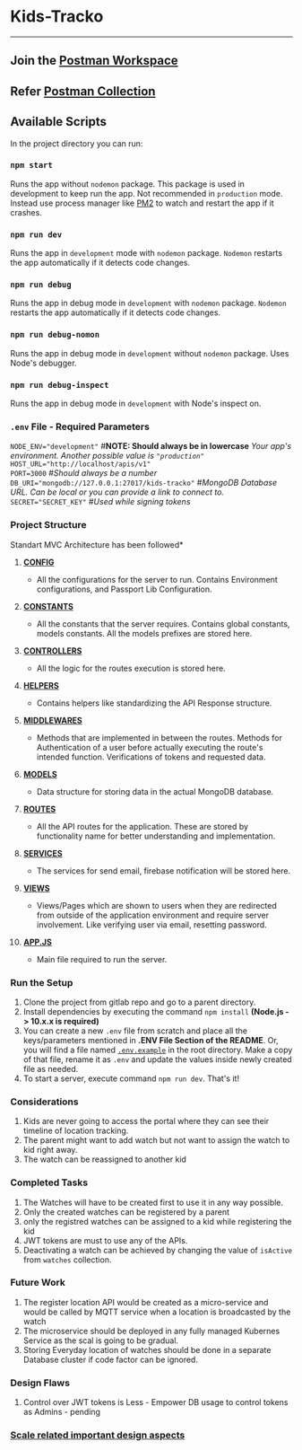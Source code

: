 # Kids-Tracko

***

## Join the [Postman Workspace](https://app.getpostman.com/join-team?invite_code=d901894e1238a3c93487aeb63d67074e&ws=dcab9c7d-9e6b-488a-a639-48f91bfeceee)

## Refer [Postman Collection](https://www.getpostman.com/collections/3e9fa29abaffd5956b3a)

## Available Scripts

In the project directory you can run:

### `npm start`

Runs the app without `nodemon` package. This package is used in development to keep run the app. Not recommended in `production` mode. Instead use process manager like [PM2](https://www.npmjs.com/package/pm2) to watch and restart the app if it crashes.

### `npm run dev`

Runs the app in `development` mode with `nodemon` package. `Nodemon` restarts the app automatically if it detects code changes.

### `npm run debug`

Runs the app in debug mode in `development` with `nodemon` package. `Nodemon` restarts the app automatically if it detects code changes.

### `npm run debug-nomon`

Runs the app in debug mode in `development` without `nodemon` package. Uses Node's debugger.

### `npm run debug-inspect`

Runs the app in debug mode in `development` with Node's inspect on.

### `.env` File - Required Parameters

`NODE_ENV="development"` #**NOTE: Should always be in lowercase** *Your app's environment. Another possible value is `"production"`* \
`HOST_URL="http://localhost/apis/v1"`  \
`PORT=3000` #*Should always be a number* \
`DB_URI="mongodb://127.0.0.1:27017/kids-tracko"` #*MongoDB Database URL. Can be local or you can provide a link to connect to.* \
`SECRET="SECRET_KEY"` #*Used while signing tokens*

### Project Structure

Standart MVC Architecture has been followed*

1. **[CONFIG](configs/)**
   * All the configurations for the server to run. Contains Environment configurations, and Passport Lib Configuration.

2. **[CONSTANTS](constants/)**
   * All the constants that the server requires. Contains global constants, models constants. All the models prefixes are stored here.

3. **[CONTROLLERS](controllers/)**
   * All the logic for the routes execution is stored here.

4. **[HELPERS](helpers/)**
   * Contains helpers like standardizing the API Response structure.

5. **[MIDDLEWARES](middlewares/)**
   * Methods that are implemented in between the routes. Methods for Authentication of a user before actually executing the route's intended function. Verifications of tokens and requested data.

6. **[MODELS](models/)**
   * Data structure for storing data in the actual MongoDB database.

7. **[ROUTES](routes/)**
   * All the API routes for the application. These are stored by functionality name for better understanding and implementation.

8. **[SERVICES](services/)**
   * The services for send email, firebase notification will be stored here.

9. **[VIEWS](views/)**
   * Views/Pages which are shown to users when they are redirected from outside of the application environment and require server involvement. Like verifying user via email, resetting password.

10. **[APP.JS](app.js)**
    * Main file required to run the server.

### Run the Setup

1. Clone the project from gitlab repo and go to a parent directory.
2. Install dependencies by executing the command `npm install` **(Node.js -> 10.x.x is required)**
3. You can create a new `.env` file from scratch and place all the keys/parameters mentioned in **.ENV File Section of the README**. Or, you will find a file named [`.env.example`](.env.example) in the root directory. Make a copy of that file, rename it as `.env` and update the values inside newly created file as needed.
4. To start a server, execute command `npm run dev`. That's it!

### Considerations

1. Kids are never going to access the portal where they can see their timeline of location tracking.
2. The parent might want to add watch but not want to assign the watch to kid right away.
3. The watch can be reassigned to another kid

### Completed Tasks

1. The Watches will have to be created first to use it in any way possible.
2. Only the created watches can be registered by a parent
3. only the registred watches can be assigned to a kid while registering the kid
4. JWT tokens are must to use any of the APIs.
5. Deactivating a watch can be achieved by changing the value of `isActive` from `watches` collection.

### Future Work

1. The register location API would be created as a micro-service and would be called by MQTT service when a location is broadcasted by the watch
2. The microservice should be deployed in any fully managed Kubernes Service as the scal is going to be gradual.
3. Storing Everyday location of watches should be done in a separate Database cluster if code factor can be  ignored.

### Design Flaws

1. Control over JWT tokens is Less - Empower DB usage to control tokens as Admins - pending

### [Scale related important design aspects](routes/v1Apis/location.route.js)
